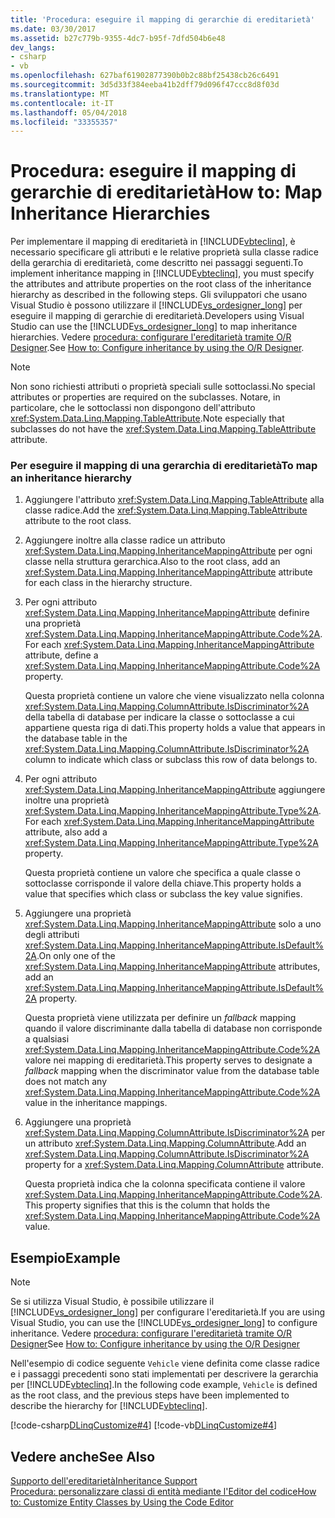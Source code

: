 ```yaml
---
title: 'Procedura: eseguire il mapping di gerarchie di ereditarietà'
ms.date: 03/30/2017
ms.assetid: b27c779b-9355-4dc7-b95f-7dfd504b6e48
dev_langs:
- csharp
- vb
ms.openlocfilehash: 627baf61902877390b0b2c88bf25438cb26c6491
ms.sourcegitcommit: 3d5d33f384eeba41b2dff79d096f47ccc8d8f03d
ms.translationtype: MT
ms.contentlocale: it-IT
ms.lasthandoff: 05/04/2018
ms.locfileid: "33355357"
---
```

# <a name="how-to-map-inheritance-hierarchies"></a><span data-ttu-id="873c8-102">Procedura: eseguire il mapping di gerarchie di ereditarietà</span><span class="sxs-lookup"><span data-stu-id="873c8-102">How to: Map Inheritance Hierarchies</span></span>
<span data-ttu-id="873c8-103">Per implementare il mapping di ereditarietà in [!INCLUDE[vbteclinq](../../../../../../includes/vbteclinq-md.md)], è necessario specificare gli attributi e le relative proprietà sulla classe radice della gerarchia di ereditarietà, come descritto nei passaggi seguenti.</span><span class="sxs-lookup"><span data-stu-id="873c8-103">To implement inheritance mapping in [!INCLUDE[vbteclinq](../../../../../../includes/vbteclinq-md.md)], you must specify the attributes and attribute properties on the root class of the inheritance hierarchy as described in the following steps.</span></span> <span data-ttu-id="873c8-104">Gli sviluppatori che usano Visual Studio è possono utilizzare il [!INCLUDE[vs_ordesigner_long](../../../../../../includes/vs-ordesigner-long-md.md)] per eseguire il mapping di gerarchie di ereditarietà.</span><span class="sxs-lookup"><span data-stu-id="873c8-104">Developers using Visual Studio can use the [!INCLUDE[vs_ordesigner_long](../../../../../../includes/vs-ordesigner-long-md.md)] to map inheritance hierarchies.</span></span> <span data-ttu-id="873c8-105">Vedere [procedura: configurare l'ereditarietà tramite O/R Designer](/visualstudio/data-tools/how-to-configure-inheritance-by-using-the-o-r-designer).</span><span class="sxs-lookup"><span data-stu-id="873c8-105">See [How to: Configure inheritance by using the O/R Designer](/visualstudio/data-tools/how-to-configure-inheritance-by-using-the-o-r-designer).</span></span>  
  
> [!NOTE]
>  <span data-ttu-id="873c8-106">Non sono richiesti attributi o proprietà speciali sulle sottoclassi.</span><span class="sxs-lookup"><span data-stu-id="873c8-106">No special attributes or properties are required on the subclasses.</span></span> <span data-ttu-id="873c8-107">Notare, in particolare, che le sottoclassi non dispongono dell'attributo <xref:System.Data.Linq.Mapping.TableAttribute>.</span><span class="sxs-lookup"><span data-stu-id="873c8-107">Note especially that subclasses do not have the <xref:System.Data.Linq.Mapping.TableAttribute> attribute.</span></span>  
  
### <a name="to-map-an-inheritance-hierarchy"></a><span data-ttu-id="873c8-108">Per eseguire il mapping di una gerarchia di ereditarietà</span><span class="sxs-lookup"><span data-stu-id="873c8-108">To map an inheritance hierarchy</span></span>  
  
1.  <span data-ttu-id="873c8-109">Aggiungere l'attributo <xref:System.Data.Linq.Mapping.TableAttribute> alla classe radice.</span><span class="sxs-lookup"><span data-stu-id="873c8-109">Add the <xref:System.Data.Linq.Mapping.TableAttribute> attribute to the root class.</span></span>  
  
2.  <span data-ttu-id="873c8-110">Aggiungere inoltre alla classe radice un attributo <xref:System.Data.Linq.Mapping.InheritanceMappingAttribute> per ogni classe nella struttura gerarchica.</span><span class="sxs-lookup"><span data-stu-id="873c8-110">Also to the root class, add an <xref:System.Data.Linq.Mapping.InheritanceMappingAttribute> attribute for each class in the hierarchy structure.</span></span>  
  
3.  <span data-ttu-id="873c8-111">Per ogni attributo <xref:System.Data.Linq.Mapping.InheritanceMappingAttribute> definire una proprietà <xref:System.Data.Linq.Mapping.InheritanceMappingAttribute.Code%2A>.</span><span class="sxs-lookup"><span data-stu-id="873c8-111">For each <xref:System.Data.Linq.Mapping.InheritanceMappingAttribute> attribute, define a <xref:System.Data.Linq.Mapping.InheritanceMappingAttribute.Code%2A> property.</span></span>  
  
     <span data-ttu-id="873c8-112">Questa proprietà contiene un valore che viene visualizzato nella colonna <xref:System.Data.Linq.Mapping.ColumnAttribute.IsDiscriminator%2A> della tabella di database per indicare la classe o sottoclasse a cui appartiene questa riga di dati.</span><span class="sxs-lookup"><span data-stu-id="873c8-112">This property holds a value that appears in the database table in the <xref:System.Data.Linq.Mapping.ColumnAttribute.IsDiscriminator%2A> column to indicate which class or subclass this row of data belongs to.</span></span>  
  
4.  <span data-ttu-id="873c8-113">Per ogni attributo <xref:System.Data.Linq.Mapping.InheritanceMappingAttribute> aggiungere inoltre una proprietà <xref:System.Data.Linq.Mapping.InheritanceMappingAttribute.Type%2A>.</span><span class="sxs-lookup"><span data-stu-id="873c8-113">For each <xref:System.Data.Linq.Mapping.InheritanceMappingAttribute> attribute, also add a <xref:System.Data.Linq.Mapping.InheritanceMappingAttribute.Type%2A> property.</span></span>  
  
     <span data-ttu-id="873c8-114">Questa proprietà contiene un valore che specifica a quale classe o sottoclasse corrisponde il valore della chiave.</span><span class="sxs-lookup"><span data-stu-id="873c8-114">This property holds a value that specifies which class or subclass the key value signifies.</span></span>  
  
5.  <span data-ttu-id="873c8-115">Aggiungere una proprietà <xref:System.Data.Linq.Mapping.InheritanceMappingAttribute> solo a uno degli attributi <xref:System.Data.Linq.Mapping.InheritanceMappingAttribute.IsDefault%2A>.</span><span class="sxs-lookup"><span data-stu-id="873c8-115">On only one of the <xref:System.Data.Linq.Mapping.InheritanceMappingAttribute> attributes, add an <xref:System.Data.Linq.Mapping.InheritanceMappingAttribute.IsDefault%2A> property.</span></span>  
  
     <span data-ttu-id="873c8-116">Questa proprietà viene utilizzata per definire un *fallback* mapping quando il valore discriminante dalla tabella di database non corrisponde a qualsiasi <xref:System.Data.Linq.Mapping.InheritanceMappingAttribute.Code%2A> valore nei mapping di ereditarietà.</span><span class="sxs-lookup"><span data-stu-id="873c8-116">This property serves to designate a *fallback* mapping when the discriminator value from the database table does not match any <xref:System.Data.Linq.Mapping.InheritanceMappingAttribute.Code%2A> value in the inheritance mappings.</span></span>  
  
6.  <span data-ttu-id="873c8-117">Aggiungere una proprietà <xref:System.Data.Linq.Mapping.ColumnAttribute.IsDiscriminator%2A> per un attributo <xref:System.Data.Linq.Mapping.ColumnAttribute>.</span><span class="sxs-lookup"><span data-stu-id="873c8-117">Add an <xref:System.Data.Linq.Mapping.ColumnAttribute.IsDiscriminator%2A> property for a <xref:System.Data.Linq.Mapping.ColumnAttribute> attribute.</span></span>  
  
     <span data-ttu-id="873c8-118">Questa proprietà indica che la colonna specificata contiene il valore <xref:System.Data.Linq.Mapping.InheritanceMappingAttribute.Code%2A>.</span><span class="sxs-lookup"><span data-stu-id="873c8-118">This property signifies that this is the column that holds the <xref:System.Data.Linq.Mapping.InheritanceMappingAttribute.Code%2A> value.</span></span>  
  
## <a name="example"></a><span data-ttu-id="873c8-119">Esempio</span><span class="sxs-lookup"><span data-stu-id="873c8-119">Example</span></span>  
  
> [!NOTE]
>  <span data-ttu-id="873c8-120">Se si utilizza Visual Studio, è possibile utilizzare il [!INCLUDE[vs_ordesigner_long](../../../../../../includes/vs-ordesigner-long-md.md)] per configurare l'ereditarietà.</span><span class="sxs-lookup"><span data-stu-id="873c8-120">If you are using Visual Studio, you can use the [!INCLUDE[vs_ordesigner_long](../../../../../../includes/vs-ordesigner-long-md.md)] to configure inheritance.</span></span> <span data-ttu-id="873c8-121">Vedere [procedura: configurare l'ereditarietà tramite O/R Designer](/visualstudio/data-tools/how-to-configure-inheritance-by-using-the-o-r-designer)</span><span class="sxs-lookup"><span data-stu-id="873c8-121">See [How to: Configure inheritance by using the O/R Designer](/visualstudio/data-tools/how-to-configure-inheritance-by-using-the-o-r-designer)</span></span>  
  
 <span data-ttu-id="873c8-122">Nell'esempio di codice seguente `Vehicle` viene definita come classe radice e i passaggi precedenti sono stati implementati per descrivere la gerarchia per [!INCLUDE[vbteclinq](../../../../../../includes/vbteclinq-md.md)].</span><span class="sxs-lookup"><span data-stu-id="873c8-122">In the following code example, `Vehicle` is defined as the root class, and the previous steps have been implemented to describe the hierarchy for [!INCLUDE[vbteclinq](../../../../../../includes/vbteclinq-md.md)].</span></span>  
  
 [!code-csharp[DLinqCustomize#4](../../../../../../samples/snippets/csharp/VS_Snippets_Data/DLinqCustomize/cs/Program.cs#4)]
 [!code-vb[DLinqCustomize#4](../../../../../../samples/snippets/visualbasic/VS_Snippets_Data/DLinqCustomize/vb/Module1.vb#4)]  
  
## <a name="see-also"></a><span data-ttu-id="873c8-123">Vedere anche</span><span class="sxs-lookup"><span data-stu-id="873c8-123">See Also</span></span>  
 [<span data-ttu-id="873c8-124">Supporto dell'ereditarietà</span><span class="sxs-lookup"><span data-stu-id="873c8-124">Inheritance Support</span></span>](../../../../../../docs/framework/data/adonet/sql/linq/inheritance-support.md)  
 [<span data-ttu-id="873c8-125">Procedura: personalizzare classi di entità mediante l'Editor del codice</span><span class="sxs-lookup"><span data-stu-id="873c8-125">How to: Customize Entity Classes by Using the Code Editor</span></span>](../../../../../../docs/framework/data/adonet/sql/linq/how-to-customize-entity-classes-by-using-the-code-editor.md)
